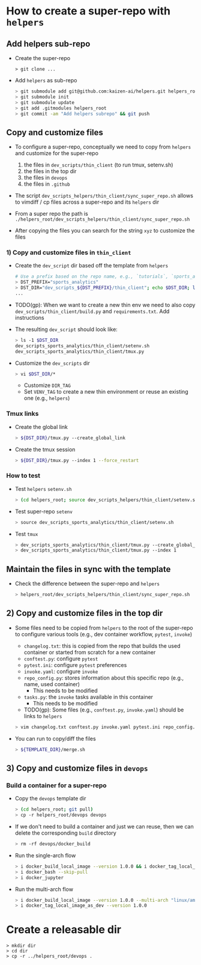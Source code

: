 # How to create a super-repo with `helpers`

## Add helpers sub-repo

- Create the super-repo
  ```
  > git clone ...
  ```

- Add `helpers` as sub-repo
  ```bash
  > git submodule add git@github.com:kaizen-ai/helpers.git helpers_root
  > git submodule init
  > git submodule update
  > git add .gitmodules helpers_root
  > git commit -am "Add helpers subrepo" && git push
  ```

## Copy and customize files

- To configure a super-repo, conceptually we need to copy from `helpers`
  and customize for the super-repo
  1) the files in `dev_scripts/thin_client` (to run tmux, setenv.sh)
  2) the files in the top dir
  3) the files in `devops`
  3) the files in `.github`

- The script `dev_scripts_helpers/thin_client/sync_super_repo.sh`
  allows to vimdiff / cp files across a super-repo and its `helpers` dir
- From a super repo the path is 
  `./helpers_root/dev_scripts_helpers/thin_client/sync_super_repo.sh`

- After copying the files you can search for the string `xyz` to customize
  the files

### 1) Copy and customize files in `thin_client`

- Create the `dev_script` dir based off the template from `helpers`
  ```bash
  # Use a prefix based on the repo name, e.g., `tutorials`, `sports_analytics`.
  > DST_PREFIX="sports_analytics"
  > DST_DIR="dev_scripts_${DST_PREFIX}/thin_client"; echo $DST_DIR; ls $DST_DIR
  ...
  ```

- TODO(gp): When we want to create a new thin env we need to also copy
  `dev_scripts/thin_client/build.py` and `requirements.txt`. Add instructions

- The resulting `dev_script` should look like:
  ```bash
  > ls -1 $DST_DIR
  dev_scripts_sports_analytics/thin_client/setenv.sh
  dev_scripts_sports_analytics/thin_client/tmux.py
  ```

- Customize the `dev_scripts` dir
  ```bash
  > vi $DST_DIR/*
  ```
  - Customize `DIR_TAG`
  - Set `VENV_TAG` to create a new thin environment or reuse an existing one
    (e.g., `helpers`)

### Tmux links

- Create the global link
  ```bash
  > ${DST_DIR}/tmux.py --create_global_link
  ```

- Create the tmux session
  ```bash
  > ${DST_DIR}/tmux.py --index 1 --force_restart
  ```

### How to test

- Test `helpers` `setenv.sh`
  ```bash
  > (cd helpers_root; source dev_scripts_helpers/thin_client/setenv.sh)
  ```

- Test super-repo `setenv`
  ```bash
  > source dev_scripts_sports_analytics/thin_client/setenv.sh
  ```

- Test `tmux`
  ```bash
  > dev_scripts_sports_analytics/thin_client/tmux.py --create_global_link
  > dev_scripts_sports_analytics/thin_client/tmux.py --index 1
  ```

## Maintain the files in sync with the template

- Check the difference between the super-repo and `helpers`
  ```bash
  > helpers_root/dev_scripts_helpers/thin_client/sync_super_repo.sh
  ```

## 2) Copy and customize files in the top dir

- Some files need to be copied from `helpers` to the root of the super-repo to
  configure various tools (e.g., dev container workflow, `pytest`, `invoke`)
  - `changelog.txt`: this is copied from the repo that builds the used container or
    started from scratch for a new container
  - `conftest.py`: configure `pytest`
  - `pytest.ini`: configure `pytest` preferences
  - `invoke.yaml`: configure `invoke`
  - `repo_config.py`: stores information about this specific repo (e.g., name, used
    container)
    - This needs to be modified
  - `tasks.py`: the `invoke` tasks available in this container
    - This needs to be modified
  - TODO(gp): Some files (e.g., `conftest.py`, `invoke.yaml`) should be links to `helpers`

  ```bash
  > vim changelog.txt conftest.py invoke.yaml pytest.ini repo_config.py tasks.py
  ```

- You can run to copy/diff the files
  ```bash
  > ${TEMPLATE_DIR}/merge.sh
  ```

## 3) Copy and customize files in `devops`

### Build a container for a super-repo

- Copy the `devops` template dir
  ```bash
  > (cd helpers_root; git pull)
  > cp -r helpers_root/devops devops
  ```
- If we don't need to build a container and just we can reuse, then we can delete
  the corresponding `build` directory
  ```bash
  > rm -rf devops/docker_build
  ```

- Run the single-arch flow
  ```bash
  > i docker_build_local_image --version 1.0.0 && i docker_tag_local_image_as_dev --version 1.0.0
  > i docker_bash --skip-pull
  > i docker_jupyter
  ```

- Run the multi-arch flow
  ```bash
  > i docker_build_local_image --version 1.0.0 --multi-arch "linux/amd64,linux/arm64"
  > i docker_tag_local_image_as_dev --version 1.0.0
  ```

# Create a releasable dir

```
> mkdir dir
> cd dir
> cp -r ../helpers_root/devops .
```
